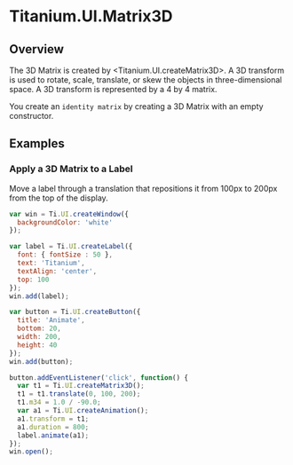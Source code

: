 # Titanium.UI.Matrix3D

<TypeHeader/>

## Overview

The 3D Matrix is created by <Titanium.UI.createMatrix3D>. A 3D transform is
used to rotate, scale, translate, or skew the objects in three-dimensional
space. A 3D transform  is represented by a 4 by 4 matrix.

You create an `identity matrix` by creating a 3D Matrix with an empty
constructor.

## Examples

### Apply a 3D Matrix to a Label

Move a label through a translation that repositions it from 100px to 200px from the top of
the display.

``` js
var win = Ti.UI.createWindow({
  backgroundColor: 'white'
});

var label = Ti.UI.createLabel({
  font: { fontSize : 50 },
  text: 'Titanium',
  textAlign: 'center',
  top: 100
});
win.add(label);

var button = Ti.UI.createButton({
  title: 'Animate',
  bottom: 20,
  width: 200,
  height: 40
});
win.add(button);

button.addEventListener('click', function() {
  var t1 = Ti.UI.createMatrix3D();
  t1 = t1.translate(0, 100, 200);
  t1.m34 = 1.0 / -90.0;
  var a1 = Ti.UI.createAnimation();
  a1.transform = t1;
  a1.duration = 800;
  label.animate(a1);
});
win.open();
```

<ApiDocs/>
